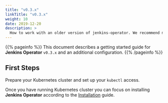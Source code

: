 ```yaml
---
title: "v0.3.x"
linkTitle: "v0.3.x"
weight: 10
date: 2019-12-20
description: >
  How to work with an older version of jenkins-operator. We recommend migration to a newer version.
---
```


{{% pageinfo %}}
This document describes a getting started guide for **Jenkins Operator** `v0.3.x` and an additional configuration.
{{% /pageinfo %}}

## First Steps

Prepare your Kubernetes cluster and set up your `kubectl` access.

Once you have running Kubernetes cluster you can focus on installing **Jenkins Operator** according to the [Installation](/kubernetes-operator/docs/installation/) guide.
